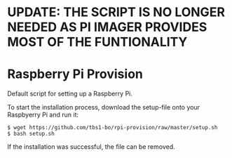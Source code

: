 # UPDATE: THE SCRIPT IS NO LONGER NEEDED AS PI IMAGER PROVIDES MOST OF THE FUNTIONALITY 

# Raspberry Pi Provision

Default script for setting up a Raspberry Pi.

To start the installation process, download the setup-file onto your Raspbyerry Pi 
and run it:

    $ wget https://github.com/tbs1-bo/rpi-provision/raw/master/setup.sh
    $ bash setup.sh

If the installation was successful, the file can be removed.

